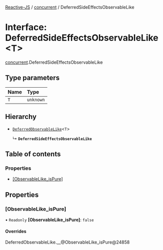 [Reactive-JS](../README.md) / [concurrent](../modules/concurrent.md) / DeferredSideEffectsObservableLike

# Interface: DeferredSideEffectsObservableLike<T\>

[concurrent](../modules/concurrent.md).DeferredSideEffectsObservableLike

## Type parameters

| Name | Type |
| :------ | :------ |
| `T` | `unknown` |

## Hierarchy

- [`DeferredObservableLike`](concurrent.DeferredObservableLike.md)<`T`\>

  ↳ **`DeferredSideEffectsObservableLike`**

## Table of contents

### Properties

- [[ObservableLike\_isPure]](concurrent.DeferredSideEffectsObservableLike.md#[observablelike_ispure])

## Properties

### [ObservableLike\_isPure]

• `Readonly` **[ObservableLike\_isPure]**: ``false``

#### Overrides

DeferredObservableLike.\_\_@ObservableLike\_isPure@24858
